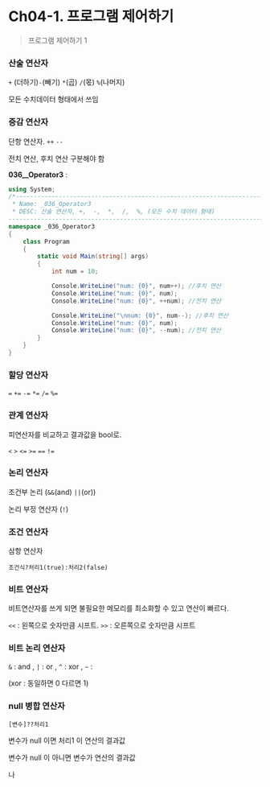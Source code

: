 # Ch04-1. 프로그램 제어하기

> 프로그램 제어하기 1

### 산술 연산자

`+` (더하기)`-`(빼기) `*`(곱) `/`(몫) `%`(나머지)

모든 수치데이터 형태에서 쓰임

### 증감 연산자

단항 연산자. `++` `--`

전치 연산, 후치 연산 구분해야 함

**036__Operator3** : 

```c#
using System;
/*-----------------------------------------------------------------------------
 * Name: _036_Operator3
 * DESC: 산술 연산자, +,  -,  *,  /,  %, (모든 수치 데이터 형태)
-----------------------------------------------------------------------------*/
namespace _036_Operator3
{
    class Program
    {
        static void Main(string[] args)
        {
            int num = 10;

            Console.WriteLine("num: {0}", num++); //후치 연산
            Console.WriteLine("num: {0}", num);
            Console.WriteLine("num: {0}", ++num); //전치 연산

            Console.WriteLine("\nnum: {0}", num--); //후치 연산
            Console.WriteLine("num: {0}", num);
            Console.WriteLine("num: {0}", --num); //전치 연산
        }
    }
}
```

### 할당 연산자

`=` `+=` `-=` `*=` `/=` `%=`

### 관계 연산자

피연산자를 비교하고 결과값을 bool로.

`<` `>` `<=` `>=` `==` `!=`

### 논리 연산자

조건부 논리 (`&&`(and) `||`(or))

논리 부정 연산자 (`!`)

### 조건 연산자

삼항 연산자

`조건식?처리1(true):처리2(false)`

### 비트 연산자

비트연산자를 쓰게 되면 불필요한 메모리를 최소화할 수 있고 연산이 빠르다.

`<<` : 왼쪽으로 숫자만큼 시프트. `>>`  : 오른쪽으로 숫자만큼 시프트

### 비트 논리 연산자

`&` : and , `|` : or ,  `^` : xor ,  `~` : 

(xor : 동일하면 0 다르면 1)

### null 병합 연산자

`[변수]??처리1`

변수가 null 이면 처리1 이 연산의 결과값

변수가 null 이 아니면 변수가 연산의 결과값

나